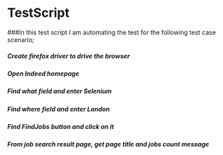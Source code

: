 # TestScript
###In this test script I am automating the test for the following test case scenario;


##### Create firefox driver to drive the browser
##### Open Indeed homepage
##### Find what field and enter Selenium
##### Find where field and enter London
##### Find FindJobs button and click on it
##### From job search result page, get page title and jobs count message
				
